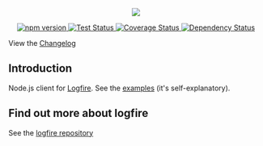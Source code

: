 <p align="center">
  <img src="http://s14.directupload.net/images/140605/k3cy9975.png" />
</p>
<p align="center">
  <a href="https://npm.im/logfire-client">
    <img src="http://img.shields.io/npm/v/logfire-client.svg?cb=2" alt="npm version" />
  </a>
  <a href="https://travis-ci.org/logfirejs/node-logfire">
    <img src="http://img.shields.io/travis/logfirejs/node-logfire.svg?cb=2" alt="Test Status" />
  </a>
  <a href="https://coveralls.io/r/logfirejs/node-logfire?branch=master">
    <img src="http://img.shields.io/coveralls/logfirejs/node-logfire/master.svg?cb=2" alt="Coverage Status" />
  </a>
  <a href="https://gemnasium.com/logfirejs/node-logfire">
    <img src="http://img.shields.io/gemnasium/logfirejs/node-logfire.svg?cb=2" alt="Dependency Status" />
  </a>
</p>

View the [Changelog](CHANGELOG.md)

## Introduction

Node.js client for [Logfire](http://github.com/logfirejs/logfire). See the [examples](/examples) (it's self-explanatory).

## Find out more about logfire

See the [logfire repository](http://github.com/logfirejs/logfire)

